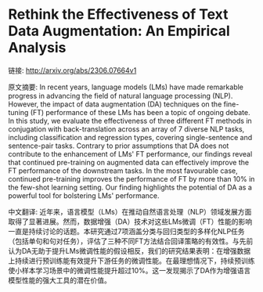 # Rethink the Effectiveness of Text Data Augmentation: An Empirical Analysis

链接: http://arxiv.org/abs/2306.07664v1

原文摘要:
In recent years, language models (LMs) have made remarkable progress in
advancing the field of natural language processing (NLP). However, the impact
of data augmentation (DA) techniques on the fine-tuning (FT) performance of
these LMs has been a topic of ongoing debate. In this study, we evaluate the
effectiveness of three different FT methods in conjugation with
back-translation across an array of 7 diverse NLP tasks, including
classification and regression types, covering single-sentence and sentence-pair
tasks. Contrary to prior assumptions that DA does not contribute to the
enhancement of LMs' FT performance, our findings reveal that continued
pre-training on augmented data can effectively improve the FT performance of
the downstream tasks. In the most favourable case, continued pre-training
improves the performance of FT by more than 10% in the few-shot learning
setting. Our finding highlights the potential of DA as a powerful tool for
bolstering LMs' performance.

中文翻译:
近年来，语言模型（LMs）在推动自然语言处理（NLP）领域发展方面取得了显著进展。然而，数据增强（DA）技术对这些LMs微调（FT）性能的影响一直是持续讨论的话题。本研究通过7项涵盖分类与回归类型的多样化NLP任务（包括单句和句对任务），评估了三种不同FT方法结合回译策略的有效性。与先前认为DA无助于提升LMs微调性能的假设相反，我们的研究结果表明：在增强数据上持续进行预训练能有效提升下游任务的微调性能。在最理想情况下，持续预训练使小样本学习场景中的微调性能提升超过10%。这一发现揭示了DA作为增强语言模型性能的强大工具的潜在价值。
